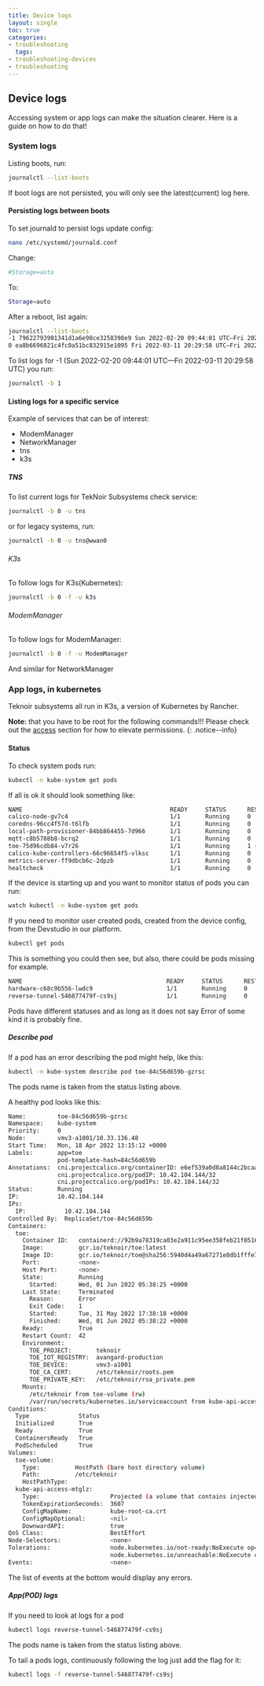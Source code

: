 ```yaml
---
title: Device logs
layout: single
toc: true
categories:
- troubleshooting
  tags:
- troubleshooting-devices
- troubleshooting
---
```


## Device logs
Accessing system or app logs can make the situation clearer. Here is a guide on how to do that!

### System logs
Listing boots, run:

```bash
journalctl --list-boots
```

If boot logs are not persisted, you will only see the latest(current) log here.

#### Persisting logs between boots

To set journald to persist logs update config:

```bash
nano /etc/systemd/journald.conf
```

Change:

```bash
#Storage=auto
```

To:

```bash
Storage=auto
```

After a reboot, list again:

```bash
journalctl --list-boots
-1 79622793901341d1a6e98ce3258398e9 Sun 2022-02-20 09:44:01 UTC—Fri 2022-03-11 20:29:58 UTC
0 ea8b6696821c4fc0a51bc832915e1095 Fri 2022-03-11 20:29:58 UTC—Fri 2022-03-11 20:35:04 UTC
```

To list logs for -1 (Sun 2022-02-20 09:44:01 UTC—Fri 2022-03-11 20:29:58 UTC) you run:

```bash
journalctl -b 1
```

#### Listing logs for a specific service

Example of services that can be of interest:
 * ModemManager
 * NetworkManager
 * tns
 * k3s
 
##### TNS

To list current logs for TekNoir Subsystems check service:

```bash
journalctl -b 0 -u tns
```

or for legacy systems, run:

```bash
journalctl -b 0 -u tns@wwan0
```

###### K3s

To follow logs for K3s(Kubernetes):

```bash
journalctl -b 0 -f -u k3s
```

###### ModemManager

To follow logs for ModemManager:

```bash
journalctl -b 0 -f -u ModemManager
```

And similar for NetworkManager

### App logs, in kubernetes

Teknoir subsystems all run in K3s, a version of Kubernetes by Rancher.

**Note:** that you have to be root for the following commands!!! Please check out the 
[access](/troubleshooting/#device-access) section for how to elevate permissions.
{: .notice--info}

#### Status

To check system pods run:

```bash
kubectl -n kube-system get pods
```

If all is ok it should look something like:

```bash
NAME                                          READY     STATUS      RESTARTS      AGE
calico-node-gv7c4                             1/1       Running     0             83m
coredns-96cc4f57d-t6lfb                       1/1       Running     0             83m
local-path-provisioner-84bb864455-7d966       1/1       Running     0             83m
mqtt-c8b5788b8-bcrq2                          1/1       Running     0             83m
toe-75d96cdb84-v7r26                          1/1       Running     1 (80m ago)   83m
calico-kube-controllers-66c96654f5-vlksc      1/1       Running     0             83m
metrics-server-ff9dbcb6c-2dpzb                1/1       Running     0             83m
healtcheck                                    1/1       Running     0             80m
```

If the device is starting up and you want to monitor status of pods you can run:

```bash
watch kubectl -n kube-system get pods
```

If you need to monitor user created pods, created from the device config, from the Devstudio in our platform.

```bash
kubectl get pods
```

This is something you could then see, but also, there could be pods missing for example.

```bash
NAME                                         READY     STATUS      RESTARTS     AGE
hardware-c68c9b556-lwdc9                     1/1       Running     0            85m
reverse-tunnel-546877479f-cs9sj              1/1       Running     0            85m
```

Pods have different statuses and as long as it does not say Error of some kind it is probably fine.

##### Describe pod

If a pod has an error describing the pod might help, like this:

```bash
kubectl -n kube-system describe pod toe-84c56d659b-gzrsc
```

The pods name is taken from the status listing above.

A healthy pod looks like this:

```bash
Name:         toe-84c56d659b-gzrsc
Namespace:    kube-system
Priority:     0
Node:         vmv3-a1001/10.33.136.48
Start Time:   Mon, 18 Apr 2022 13:15:12 +0000
Labels:       app=toe
              pod-template-hash=84c56d659b
Annotations:  cni.projectcalico.org/containerID: e6ef539a0d8a8144c2bcaa5bf3fc2976982ace4c3a7fcf75ad5d744a6a09530d
              cni.projectcalico.org/podIP: 10.42.104.144/32
              cni.projectcalico.org/podIPs: 10.42.104.144/32
Status:       Running
IP:           10.42.104.144
IPs:
  IP:           10.42.104.144
Controlled By:  ReplicaSet/toe-84c56d659b
Containers:
  toe:
    Container ID:   containerd://92b9a78319ca03e2a911c95ee358feb21f051636f9d6ea0cfb55444f5bb4183d
    Image:          gcr.io/teknoir/toe:latest
    Image ID:       gcr.io/teknoir/toe@sha256:5940d4a49a67271e8db1fffe78fde8066995dd5e18fe26f9625c69b0b41f15ec
    Port:           <none>
    Host Port:      <none>
    State:          Running
      Started:      Wed, 01 Jun 2022 05:38:25 +0000
    Last State:     Terminated
      Reason:       Error
      Exit Code:    1
      Started:      Tue, 31 May 2022 17:38:18 +0000
      Finished:     Wed, 01 Jun 2022 05:38:22 +0000
    Ready:          True
    Restart Count:  42
    Environment:
      TOE_PROJECT:       teknoir
      TOE_IOT_REGISTRY:  avangard-production
      TOE_DEVICE:        vmv3-a1001
      TOE_CA_CERT:       /etc/teknoir/roots.pem
      TOE_PRIVATE_KEY:   /etc/teknoir/rsa_private.pem
    Mounts:
      /etc/teknoir from toe-volume (rw)
      /var/run/secrets/kubernetes.io/serviceaccount from kube-api-access-mtglz (ro)
Conditions:
  Type              Status
  Initialized       True
  Ready             True
  ContainersReady   True
  PodScheduled      True
Volumes:
  toe-volume:
    Type:          HostPath (bare host directory volume)
    Path:          /etc/teknoir
    HostPathType:
  kube-api-access-mtglz:
    Type:                    Projected (a volume that contains injected data from multiple sources)
    TokenExpirationSeconds:  3607
    ConfigMapName:           kube-root-ca.crt
    ConfigMapOptional:       <nil>
    DownwardAPI:             true
QoS Class:                   BestEffort
Node-Selectors:              <none>
Tolerations:                 node.kubernetes.io/not-ready:NoExecute op=Exists for 300s
                             node.kubernetes.io/unreachable:NoExecute op=Exists for 300s
Events:                      <none>
```

The list of events at the bottom would display any errors.

##### App(POD) logs

If you need to look at logs for a pod

```bash
kubectl logs reverse-tunnel-546877479f-cs9sj
```

The pods name is taken from the status listing above.

To tail a pods logs, continuously following the log just add the flag for it:

```bash
kubectl logs -f reverse-tunnel-546877479f-cs9sj 
```